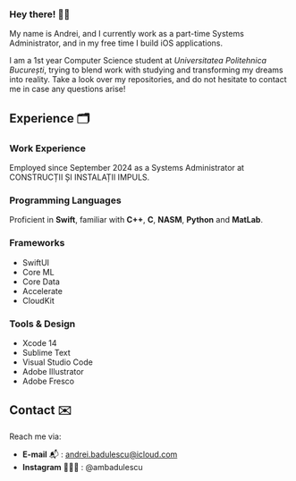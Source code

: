 ### <b> Hey there! 👋🏻 </b>

My name is Andrei, and I currently work as a part-time Systems Administrator, and in my free time I build iOS applications.

I am a 1st year Computer Science student at <i>Universitatea Politehnica București</i>, trying to blend work with studying and transforming my dreams into reality. Take a look over my repositories, and do not hesitate to contact me in case any questions arise!

## Experience 🗂️

### Work Experience
Employed since September 2024 as a Systems Administrator at CONSTRUCȚII ȘI INSTALAȚII IMPULS.

### Programming Languages 
Proficient in <b>Swift</b>, familiar with <b>C++</b>, <b>C</b>, <b>NASM</b>, <b>Python</b> and <b>MatLab</b>.

### Frameworks
- SwiftUI
- Core ML
- Core Data
- Accelerate
- CloudKit

### Tools & Design
- Xcode 14
- Sublime Text
- Visual Studio Code
- Adobe Illustrator
- Adobe Fresco

## Contact ✉️

Reach me via: 
- <b>E-mail</b> 📬 : andrei.badulescu@icloud.com
- <b>Instagram</b> 👨🏻‍💻 : @ambadulescu
